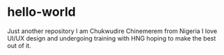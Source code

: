 # hello-world
Just another repository
I am Chukwudire Chinemerem from Nigeria
I love UI/UX design and undergoing training with HNG hoping to make the best out of it.
